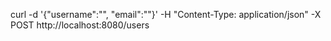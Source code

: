 curl -d '{"username":"", "email":""}' -H "Content-Type: application/json" -X POST http://localhost:8080/users
